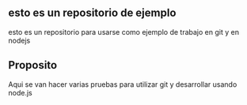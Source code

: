 ## esto es un repositorio de ejemplo
esto es un repositorio para usarse como ejemplo de trabajo en git
y en nodejs

## Proposito
Aqui se van hacer varias pruebas para utilizar git y desarrollar usando node.js
